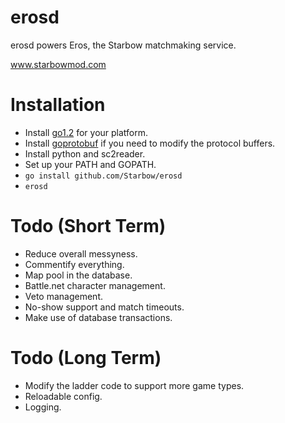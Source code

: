 erosd
==========
erosd powers Eros, the Starbow matchmaking service.

www.starbowmod.com

Installation
==========
- Install [go1.2](http://golang.org/doc/install) for your platform.
- Install [goprotobuf](https://code.google.com/p/goprotobuf/) if you need to modify the protocol buffers.
- Install python and sc2reader.
- Set up your PATH and GOPATH.
- `go install github.com/Starbow/erosd`
- `erosd`

Todo (Short Term)
==========
- Reduce overall messyness.
- Commentify everything.
- Map pool in the database.
- Battle.net character management.
- Veto management.
- No-show support and match timeouts.
- Make use of database transactions.

Todo (Long Term)
==========
- Modify the ladder code to support more game types.
- Reloadable config.
- Logging.